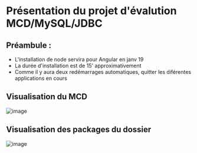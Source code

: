 # Présentation du projet d'évalution MCD/MySQL/JDBC
## Préambule :
* L'installation de node servira pour Angular en janv 19
* La durée d'installation est de 15' approximativement
* Comme il y aura deux redémarrages automatiques, quitter les diférentes applications en cours

## Visualisation du MCD
![image](JLP-EVAL2/Apprenant/src/ressources/MCD_bd_apprenant.png)

## Visualisation des packages du dossier
![image](JLP-EVAL2/Apprenant/src/ressources/package_bd_apprenant.PNG)

      
